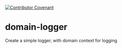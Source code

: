 <!-- Badges START -->
[![Contributor Covenant](https://img.shields.io/badge/Contributor%20Covenant-v2.0%20adopted-ff69b4.svg)](/.github/CODE_OF_CONDUCT.md)
<!-- Badges END -->

# domain-logger
Create a simple logger, with domain context for logging